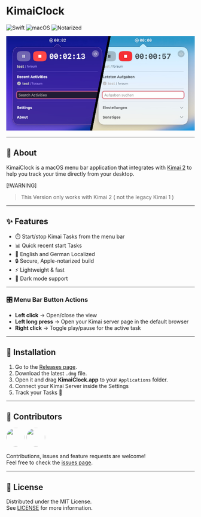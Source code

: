 # KimaiClock

<!-- Badges -->
![Swift](https://img.shields.io/badge/Swift-5.0-brightgreen?logo=swift&logoColor=white)
![macOS](https://img.shields.io/badge/macOS-15+-brightgreen?logo=apple&logoColor=white)
![Notarized](https://img.shields.io/badge/Notarized-Yes-brightgreen?logo=apple&logoColor=white)

<!-- Hero Image / App Overview -->
![App Overview](https://github.com/Foraum-GmbH/kimai-clock/blob/main/dmg-assets/hero.jpeg?raw=true)

---

## 📖 About

KimaiClock is a macOS menu bar application that integrates with [Kimai 2](https://www.kimai.org/) to help you track your time directly from your desktop.

[!WARNING]  
> This Version only works with Kimai 2 ( not the legacy Kimai 1 )

---

## ✨ Features

- ⏱️ Start/stop Kimai Tasks from the menu bar  
- 📊 Quick recent start Tasks
- 📓 English and German Localized
- 🔒 Secure, Apple-notarized build  
- ⚡ Lightweight & fast
- 🌙 Dark mode support

---

### 🎛️ Menu Bar Button Actions

- **Left click** → Open/close the view  
- **Left long press** → Open your Kimai server page in the default browser  
- **Right click** → Toggle play/pause for the active task

---

## 🚀 Installation

1. Go to the [Releases page](../../releases).  
2. Download the latest `.dmg` file.  
3. Open it and drag **KimaiClock.app** to your `Applications` folder.  
4. Connect your Kimai Server inside the Settings
5. Track your Tasks 🚀

---

## 🤝 Contributors

<a href="https://github.com/undeadd"><img src="https://avatars.githubusercontent.com/u/8116188?v=4" width="50" height="50" style="border-radius:50%"/></a>
<a href="https://github.com/fabian-rohr"><img src="https://avatars.githubusercontent.com/u/20979750?v=4" width="50" height="50" style="border-radius:50%"/></a>

Contributions, issues and feature requests are welcome!  
Feel free to check the [issues page](../../issues).  

---

## 📜 License

Distributed under the MIT License.  
See [LICENSE](LICENSE) for more information.
